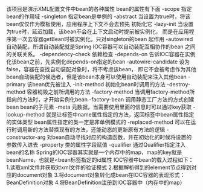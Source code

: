该项目是演示XML配置文件中bean的各种属性
bean的属性有下面
    -scope 指定bean的作用域
    -singleton 指定bean是单例的
    -abstract 当设置为true时，将该bean仅仅作为模板使用，应用程序上下文不会去预先
              初始化它
    -lazy-init 当设置为true时，延迟加载，该bean不会在上下文启动时提前被实例化，
               而是在应用程序第一次去容器getBean时被实例化，只对singleton的bean
               起作用
    -autowired 自动装配，所谓自动装配就是Spring IOC容器可以自动装配互相协作的bean
               之间的关联关系。
    -dependency-check 依赖检查
    -depends-on 告诉IOC容器在实例化该bean之前，先实例化depends-on指定的bean
    -autowire-candidate 设为false，容器在查找自动装配对象时，将不考虑该bean，
                        即它不会被考虑作为其他bean自动装配的候选者，但是该bean本身可以使用自动装配来注入其他bean
    -primary 该bean优先被注入
    -init-method 初始化bean时调用的方法
    -destroy-method 容器销毁之前所调用的方法
    -factory-method 当调用factory-method所指向的方法时，才开始实例化bean
    -factory-bean 调用静态工厂方法的方式创建bean
bean的子元素
    -meta 元数据，当需要使用里面的信息时可以通过key获取
    -lookup-method 就是让<lookup-method>标签中name属性指定的方法，返回<lookup-method>标签中bean属性指定的实体类型
                   bean属性指定的类一定是非单例模式的
    -replaced-method 可以在运行时调用新的方法替换现有的方法，还能动态的更新原有方法的逻辑
    -constructor-arg 对bean自动寻找对应的构造函数，并在初始化的时候将设置的参数传入进去
    -property 类的属性字段赋值
    -qualifier 通过Qualifier指定注入bean的名称
Spring的IOC容器其实就是一个内存中的map，map的key就是beanName，也就是<bean标签指定的id属性
IOC容器中bean的载入过程如下：
1.读取xml文件并获取对xml文件的验证模式
2.根据解析得到的element节点得到对应的document对象
3.将document对象转化成bean在IOC容器的表现形式：BeanDefinition对象
4.将BeanDefinition注册到IOC容器中（内存中的map）